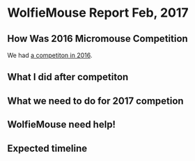 # WolfieMouse Report Feb, 2017

## How Was 2016 Micromouse Competition

We had [a competiton in 2016](https://meetings.vtools.ieee.org/m/37907). 

## What I did after competiton


## What we need to do for 2017 competion


## WolfieMouse need help!


## Expected timeline

